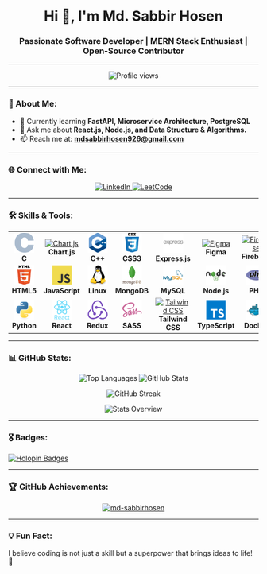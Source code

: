 <h1 align="center">Hi 👋, I'm Md. Sabbir Hosen</h1>
<h3 align="center">Passionate Software Developer | MERN Stack Enthusiast | Open-Source Contributor</h3>

---

<p align="center">
  <img src="https://komarev.com/ghpvc/?username=jawwadalsabbir&label=Profile%20views&color=0e75b6&style=flat" alt="Profile views" />
</p>

---

### 🚀 About Me:
- 🌱 Currently learning **FastAPI, Microservice Architecture, PostgreSQL**
- 💬 Ask me about **React.js, Node.js, and Data Structure & Algorithms.**
- 📫 Reach me at: **mdsabbirhosen926@gmail.com**

---

### 🌐 Connect with Me:
<p align="center">
  <a href="https://www.linkedin.com/in/sabbirhosen44/" target="_blank">
    <img src="https://img.shields.io/badge/LinkedIn-%230077B5.svg?style=for-the-badge&logo=linkedin&logoColor=white" alt="LinkedIn" />
  </a>
  <a href="https://www.leetcode.com/captain_string" target="_blank">
    <img src="https://img.shields.io/badge/LeetCode-%23FFA116.svg?style=for-the-badge&logo=leetcode&logoColor=white" alt="LeetCode" />
  </a>
</p>

---

### 🛠️ Skills & Tools:

<table align="center">
  <tr>
    <td align="center" width="100">
      <a href="https://www.cprogramming.com/" target="_blank" rel="noreferrer">
        <img src="https://raw.githubusercontent.com/devicons/devicon/master/icons/c/c-original.svg" alt="C" width="40" height="40"/>
      </a>
        <br><b>C</b>
    </td>
    <td align="center" width="100">
      <a href="https://www.chartjs.org" target="_blank" rel="noreferrer">
        <img src="https://www.chartjs.org/media/logo-title.svg" alt="Chart.js" width="40" height="40"/>
      </a>
        <br><b>Chart.js</b>
    </td>
    <td align="center" width="100">
      <a href="https://www.w3schools.com/cpp/" target="_blank" rel="noreferrer">
        <img src="https://raw.githubusercontent.com/devicons/devicon/master/icons/cplusplus/cplusplus-original.svg" alt="C++" width="40" height="40"/>
      </a>
        <br><b>C++</b>
    </td>
    <td align="center" width="100">
      <a href="https://www.w3schools.com/css/" target="_blank" rel="noreferrer">
        <img src="https://raw.githubusercontent.com/devicons/devicon/master/icons/css3/css3-original-wordmark.svg" alt="CSS3" width="40" height="40"/>
      </a>
        <br><b>CSS3</b>
    </td>
    <td align="center" width="100">
      <a href="https://expressjs.com" target="_blank" rel="noreferrer">
        <img src="https://raw.githubusercontent.com/devicons/devicon/master/icons/express/express-original-wordmark.svg" alt="Express.js" width="40" height="40"/>
      </a>
        <br><b>Express.js</b>
    </td>
    <td align="center" width="100">
      <a href="https://www.figma.com/" target="_blank" rel="noreferrer">
        <img src="https://www.vectorlogo.zone/logos/figma/figma-icon.svg" alt="Figma" width="40" height="40"/>
      </a>
        <br><b>Figma</b>
    </td>
    <td align="center" width="100">
      <a href="https://firebase.google.com/" target="_blank" rel="noreferrer">
        <img src="https://www.vectorlogo.zone/logos/firebase/firebase-icon.svg" alt="Firebase" width="40" height="40"/>
      </a>
        <br><b>Firebase</b>
    </td>
    <td align="center" width="100">
      <a href="https://git-scm.com/" target="_blank" rel="noreferrer">
        <img src="https://www.vectorlogo.zone/logos/git-scm/git-scm-icon.svg" alt="Git" width="40" height="40"/>
      </a>
        <br><b>Git</b>
    </td>
  </tr>
  <tr>
    <td align="center" width="100">
      <a href="https://www.w3.org/html/" target="_blank" rel="noreferrer">
        <img src="https://raw.githubusercontent.com/devicons/devicon/master/icons/html5/html5-original-wordmark.svg" alt="HTML5" width="40" height="40"/>
      </a>
        <br><b>HTML5</b>
    </td>
    <td align="center" width="100">
      <a href="https://developer.mozilla.org/en-US/docs/Web/JavaScript" target="_blank" rel="noreferrer">
        <img src="https://raw.githubusercontent.com/devicons/devicon/master/icons/javascript/javascript-original.svg" alt="JavaScript" width="40" height="40"/>
      </a>
        <br><b>JavaScript</b>
    </td>
    <td align="center" width="100">
      <a href="https://www.linux.org/" target="_blank" rel="noreferrer">
        <img src="https://raw.githubusercontent.com/devicons/devicon/master/icons/linux/linux-original.svg" alt="Linux" width="40" height="40"/>
      </a>
        <br><b>Linux</b>
    </td>
    <td align="center" width="100">
      <a href="https://www.mongodb.com/" target="_blank" rel="noreferrer">
        <img src="https://raw.githubusercontent.com/devicons/devicon/master/icons/mongodb/mongodb-original-wordmark.svg" alt="MongoDB" width="40" height="40"/>
      </a>
        <br><b>MongoDB</b>
    </td>
    <td align="center" width="100">
      <a href="https://www.mysql.com/" target="_blank" rel="noreferrer">
        <img src="https://raw.githubusercontent.com/devicons/devicon/master/icons/mysql/mysql-original-wordmark.svg" alt="MySQL" width="40" height="40"/>
      </a>
        <br><b>MySQL</b>
    </td>
    <td align="center" width="100">
      <a href="https://nodejs.org" target="_blank" rel="noreferrer">
        <img src="https://raw.githubusercontent.com/devicons/devicon/master/icons/nodejs/nodejs-original-wordmark.svg" alt="Node.js" width="40" height="40"/>
      </a>
        <br><b>Node.js</b>
    </td>
    <td align="center" width="100">
      <a href="https://www.php.net" target="_blank" rel="noreferrer">
        <img src="https://raw.githubusercontent.com/devicons/devicon/master/icons/php/php-original.svg" alt="PHP" width="40" height="40"/>
      </a>
        <br><b>PHP</b>
    </td>
    <td align="center" width="100">
      <a href="https://postman.com" target="_blank" rel="noreferrer">
        <img src="https://www.vectorlogo.zone/logos/getpostman/getpostman-icon.svg" alt="Postman" width="40" height="40"/>
      </a>
        <br><b>Postman</b>
    </td>
  </tr>
  <tr>
    <td align="center" width="100">
      <a href="https://www.python.org" target="_blank" rel="noreferrer">
        <img src="https://raw.githubusercontent.com/devicons/devicon/master/icons/python/python-original.svg" alt="Python" width="40" height="40"/>
      </a>
        <br><b>Python</b>
    </td>
    <td align="center" width="100">
      <a href="https://reactjs.org/" target="_blank" rel="noreferrer">
        <img src="https://raw.githubusercontent.com/devicons/devicon/master/icons/react/react-original-wordmark.svg" alt="React" width="40" height="40"/>
      </a>
        <br><b>React</b>
    </td>
    <td align="center" width="100">
      <a href="https://redux.js.org" target="_blank" rel="noreferrer">
        <img src="https://raw.githubusercontent.com/devicons/devicon/master/icons/redux/redux-original.svg" alt="Redux" width="40" height="40"/>
      </a>
        <br><b>Redux</b>
    </td>
    <td align="center" width="100">
      <a href="https://sass-lang.com" target="_blank" rel="noreferrer">
        <img src="https://raw.githubusercontent.com/devicons/devicon/master/icons/sass/sass-original.svg" alt="SASS" width="40" height="40"/>
      </a>
        <br><b>SASS</b>
    </td>
    <td align="center" width="100">
      <a href="https://tailwindcss.com/" target="_blank" rel="noreferrer">
        <img src="https://www.vectorlogo.zone/logos/tailwindcss/tailwindcss-icon.svg" alt="Tailwind CSS" width="40" height="40"/>
      </a>
        <br><b>Tailwind CSS</b>
    </td>
    <td align="center" width="100">
      <a href="https://www.typescriptlang.org/" target="_blank" rel="noreferrer">
        <img src="https://raw.githubusercontent.com/devicons/devicon/master/icons/typescript/typescript-original.svg" alt="TypeScript" width="40" height="40"/>
      </a>
        <br><b>TypeScript</b>
    </td>
    <td align="center" width="100">
      <a href="https://www.docker.com/" target="_blank" rel="noreferrer">
        <img src="https://raw.githubusercontent.com/devicons/devicon/master/icons/docker/docker-original.svg" alt="Docker" width="40" height="40"/>
      </a>
        <br><b>Docker</b>
    </td>
    <td align="center" width="100">
      <a href="https://www.framer.com/motion/" target="_blank" rel="noreferrer">
        <img src="https://user-images.githubusercontent.com/7850794/164965523-3eced4c4-6020-467e-acde-f11b7900ad62.png" alt="Framer Motion" width="40" height="40"/>
      </a>
        <br><b>Framer Motion</b>
    </td>
  </tr>
</table>


---

### 📊 GitHub Stats:

<p align="center">
  <!-- First Row: Top Languages and GitHub Stats side by side -->
  <img src="https://github-readme-stats.vercel.app/api/top-langs?username=sabbirhosen44&show_icons=true&locale=en&layout=compact&hide_border=false&border_color=grey" alt="Top Languages" width="48%" height="200" />
  <img src="https://github-readme-stats.vercel.app/api?username=sabbirhosen44&show_icons=true&locale=en&hide_border=false&border_color=grey" alt="GitHub Stats" width="48%" height="200" />
</p>

<p align="center">
  <!-- Second Row: GitHub Streak -->
  <img src="https://github-readme-streak-stats.herokuapp.com/?user=sabbirhosen44&hide_border=false&border_color=grey" alt="GitHub Streak" width="96%" height="200" />
</p>

<p align="center">
  <!-- Aesthetic separator -->
  <img src="https://img.shields.io/badge/Stats_Overview-%E2%9C%94-success?style=flat" alt="Stats Overview" />
</p>






---

### 🎖️ Badges:

[![Holopin Badges](https://holopin.me/jawwad)](https://holopin.io/@jawwad)

---

### 🏆 GitHub Achievements:

<p align="center">
  <a href="https://github.com/ryo-ma/github-profile-trophy"><img align = "center" src="https://github-profile-trophy.vercel.app/?username=sabbirhosen44" alt="md-sabbirhosen" /></a>
</p>

---

### 💡 Fun Fact:
I believe coding is not just a skill but a superpower that brings ideas to life! 🚀
